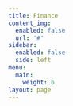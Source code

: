 ```yaml
---
title: Finance
content_img:
  enabled: false
  url: '#'
sidebar:
  enabled: false
  side: left
menu:
  main:
    weight: 6
layout: page
---
```


